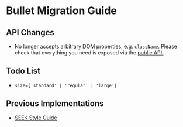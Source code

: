 # Bullet Migration Guide

## API Changes

- No longer accepts arbitrary DOM properties, e.g. `className`. Please check that everything you need is exposed via the [public API.](https://seek-oss.github.io/braid-design-system/components/Bullet)

## Todo List

- `size={'standard' | 'regular' | 'large'}`

## Previous Implementations

- [SEEK Style Guide](https://seek-oss.github.io/seek-style-guide/bullet-list)
